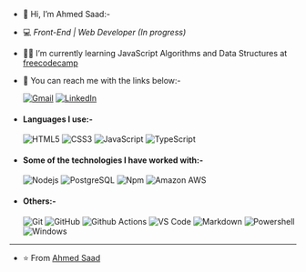 - 👋 Hi, I’m Ahmed Saad:-

- :computer: _Front-End | Web Developer (In progress)_

- :man_student: I’m currently learning JavaScript Algorithms and Data Structures at [freecodecamp](https://www.freecodecamp.org/learn)
    

- 👀 You can reach me with the links below:-


    [![Gmail](https://img.shields.io/badge/-GMAIL-D14836?style=for-the-badge&logo=gmail&logoColor=white)](mailto:elking.x80@gmail.com)
    [![LinkedIn](https://img.shields.io/badge/-LINKEDIN-0077B5?style=for-the-badge&logo=linkedin&logoColor=white)](https://www.linkedin.com/in/ahmed-saad-6b061a223)

- ####  Languages I use:-

    ![HTML5](https://img.shields.io/badge/-HTML5-%23E44D27?style=flat-square&logo=html5&logoColor=ffffff)
    ![CSS3](https://img.shields.io/badge/-CSS3-%231572B6?style=flat-square&logo=css3)
    ![JavaScript](https://img.shields.io/badge/-JavaScript-%23F7DF1C?style=flat-square&logo=javascript&logoColor=000000&labelColor=%23F7DF1C&color=%23FFCE5A)
    ![TypeScript](https://img.shields.io/badge/-TypeScript-000000?style=flat&logo=typescript)



- #### Some of the technologies I have worked with:-
    ![Nodejs](https://img.shields.io/badge/-Nodejs-black?style=flat-square&logo=Node.js)
    ![PostgreSQL](https://img.shields.io/badge/-PostgreSQL-336791?style=flat-square&logo=postgresql)
    ![Npm](https://img.shields.io/badge/-npm-CB3837?style=flat-square&logo=npm)
    ![Amazon AWS](https://img.shields.io/badge/Amazon%20AWS-232F3E?style=flat-square&logo=amazon-aws&link=https://github.com/LuizCarlosAbbott/)



- #### Others:-
   ![Git](https://img.shields.io/badge/-Git-%23F05032?style=flat-square&logo=git&logoColor=%23ffffff)
   ![GitHub](https://img.shields.io/badge/-GitHub-181717?style=flat-square&logo=github)
   ![Github Actions](http://img.shields.io/badge/-Github%20Actions-2088FF?style=flat-square&logo=github-actions&logoColor=ffffff)
   ![VS Code](http://img.shields.io/badge/-VS%20Code-007ACC?style=flat-square&logo=visual-studio-code&logoColor=ffffff)
   ![Markdown](https://img.shields.io/badge/-Markdown-000000?style=flat-square&logo=markdown)
   ![Powershell](http://img.shields.io/badge/-Powershell-5391FE?style=flat-square&logo=powershell&logoColor=ffffff)
   ![Windows](http://img.shields.io/badge/-Windows-0078D6?style=flat-square&logo=windows&logoColor=ffffff)




---



- ⭐️ From [Ahmed Saad](https://github.com/Ahmed-ELking)




